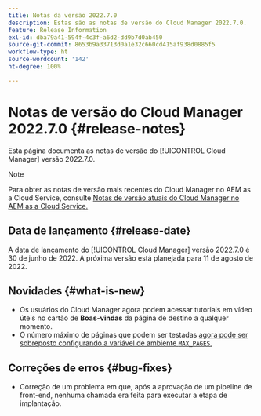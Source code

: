 ```yaml
---
title: Notas da versão 2022.7.0
description: Estas são as notas de versão do Cloud Manager 2022.7.0.
feature: Release Information
exl-id: dba79a41-594f-4c3f-a6d2-dd9b7d0ab450
source-git-commit: 8653b9a33713d0a1e32c660cd415af938d0885f5
workflow-type: ht
source-wordcount: '142'
ht-degree: 100%

---
```


# Notas de versão do Cloud Manager 2022.7.0 {#release-notes}

Esta página documenta as notas de versão do [!UICONTROL Cloud Manager] versão 2022.7.0.

>[!NOTE]
>
>Para obter as notas de versão mais recentes do Cloud Manager no AEM as a Cloud Service, consulte [Notas de versão atuais do Cloud Manager no AEM as a Cloud Service.](https://experienceleague.adobe.com/docs/experience-manager-cloud-service/content/implementing/using-cloud-manager/release-notes-cloud-manager/release-notes-cm-current.html?lang=pt-BR)

## Data de lançamento {#release-date}

A data de lançamento do [!UICONTROL Cloud Manager] versão 2022.7.0 é 30 de junho de 2022. A próxima versão está planejada para 11 de agosto de 2022.

## Novidades {#what-is-new}

* Os usuários do Cloud Manager agora podem acessar tutoriais em vídeo úteis no cartão de **Boas-vindas** da página de destino a qualquer momento.
* O número máximo de páginas que podem ser testadas [agora pode ser sobreposto configurando a variável de ambiente `MAX_PAGES`.](/help/using/code-quality-testing.md#crawler)

## Correções de erros {#bug-fixes}

* Correção de um problema em que, após a aprovação de um pipeline de front-end, nenhuma chamada era feita para executar a etapa de implantação.
